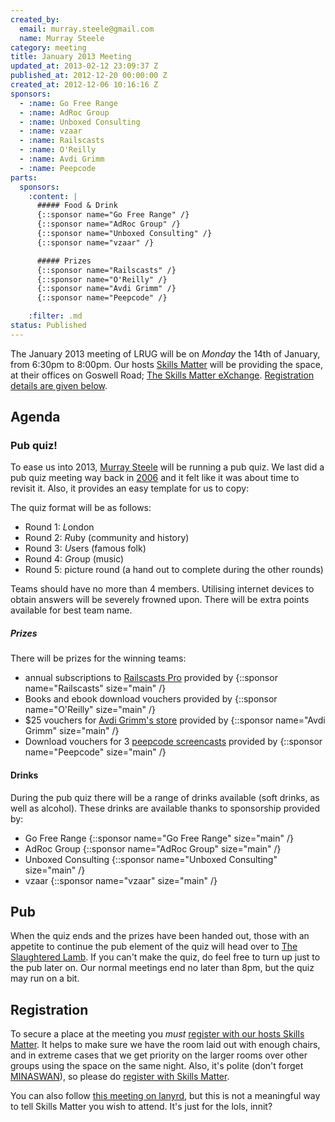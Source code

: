 ```yaml
---
created_by:
  email: murray.steele@gmail.com
  name: Murray Steele
category: meeting
title: January 2013 Meeting
updated_at: 2013-02-12 23:09:37 Z
published_at: 2012-12-20 00:00:00 Z
created_at: 2012-12-06 10:16:16 Z
sponsors:
  - :name: Go Free Range
  - :name: AdRoc Group
  - :name: Unboxed Consulting
  - :name: vzaar
  - :name: Railscasts
  - :name: O'Reilly
  - :name: Avdi Grimm
  - :name: Peepcode
parts:
  sponsors:
    :content: |
      ##### Food & Drink
      {::sponsor name="Go Free Range" /}
      {::sponsor name="AdRoc Group" /}
      {::sponsor name="Unboxed Consulting" /}
      {::sponsor name="vzaar" /}

      ##### Prizes
      {::sponsor name="Railscasts" /}
      {::sponsor name="O'Reilly" /}
      {::sponsor name="Avdi Grimm" /}
      {::sponsor name="Peepcode" /}

    :filter: .md
status: Published
---
```


The January 2013 meeting of LRUG will be on *Monday* the 14th of January, from 6:30pm to 8:00pm.  Our hosts [Skills Matter](http://skillsmatter.com/) will be providing the space, at their offices on Goswell Road; [The Skills Matter eXchange](http://skillsmatter.com/location-details/design-architecture/484/96).  <a href="#jan13registration">Registration details are given below</a>.

Agenda
------

### Pub quiz!

To ease us into 2013, [Murray Steele](http://h-lame.com/) will be running a pub quiz.  We last did a pub quiz meeting way back in [2006](/meetings/2006/12/07/january-2007-pub-quiz-meeting/) and it felt like it was about time to revisit it.  Also, it provides an easy template for us to copy:

The quiz format will be as follows:

* Round 1: *L*ondon
* Round 2: *R*uby (community and history)
* Round 3: *U*sers (famous folk)
* Round 4: *G*roup (music)
* Round 5: picture round (a hand out to complete during the other rounds)

Teams should have no more than 4 members.  Utilising internet devices to obtain answers will be severely frowned upon.  There will be extra points available for best team name.

##### Prizes

There will be prizes for the winning teams:

* annual subscriptions to [Railscasts Pro](http://railscasts.com/pro) provided by {::sponsor name="Railscasts" size="main" /}
* Books and ebook download vouchers provided by {::sponsor name="O'Reilly" size="main" /}
* $25 vouchers for [Avdi Grimm's store](https://shiprise.dpdcart.com/) provided by {::sponsor name="Avdi Grimm" size="main" /}
* Download vouchers for 3 [peepcode screencasts](https://peepcode.com/screencasts/) provided by {::sponsor name="Peepcode" size="main" /}

#### Drinks

During the pub quiz there will be a range of drinks available (soft drinks, as well as alcohol).  These drinks are available thanks to sponsorship provided by:

* Go Free Range {::sponsor name="Go Free Range" size="main" /}
* AdRoc Group {::sponsor name="AdRoc Group" size="main" /}
* Unboxed Consulting {::sponsor name="Unboxed Consulting" size="main" /}
* vzaar {::sponsor name="vzaar" size="main" /}

Pub
---

When the quiz ends and the prizes have been handed out, those with an appetite to continue the pub element of the quiz will head over to [The Slaughtered Lamb](http://www.theslaughteredlambpub.com/).  If you can't make the quiz, do feel free to turn up just to the pub later on.  Our normal meetings end no later than 8pm, but the quiz may run on a bit.

Registration <a name="jan13registration">&nbsp;</a>
---------------------------------------------------

To secure a place at the meeting you *must* [register with our hosts Skills Matter](http://skillsmatter.com/podcast/home/a-pub-quiz-with-a-twist-of-ruby).  It helps to make sure we have the room laid out with enough chairs, and in extreme cases that we get priority on the larger rooms over other groups using the space on the same night.  Also, it's polite (don't forget [MINASWAN](http://oreilly.com/ruby/excerpts/ruby-learning-rails/ruby-glossary.html#I_indexterm_d1e32036)), so please do [register with Skills Matter](http://skillsmatter.com/podcast/home/a-pub-quiz-with-a-twist-of-ruby).

You can also follow [this meeting on lanyrd](http://lanyrd.com/2013/lrug-january/), but this is not a meaningful way to tell Skills Matter you wish to attend.  It's just for the lols, innit?
